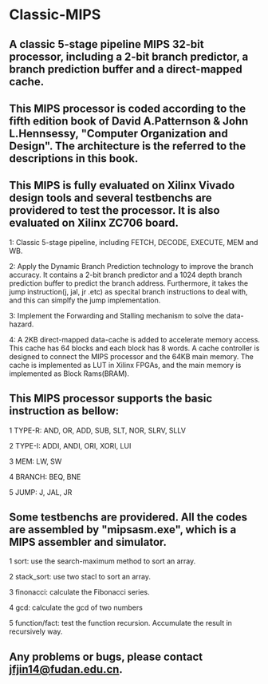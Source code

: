 # Classic-MIPS
## A classic 5-stage pipeline MIPS 32-bit processor, including a 2-bit branch predictor, a branch prediction buffer and a direct-mapped cache.

## This MIPS processor is coded according to the fifth edition book of David A.Patternson & John L.Hennsessy, "Computer Organization and Design". The architecture is the referred to the descriptions in this book.

## This MIPS is fully evaluated on Xilinx Vivado design tools and several testbenchs are providered to test the processor. It is also evaluated on Xilinx ZC706 board.
1: Classic 5-stage pipeline, including FETCH, DECODE, EXECUTE, MEM and WB.

2: Apply the Dynamic Branch Prediction technology to improve the branch accuracy. It contains a 2-bit branch predictor and a 1024 depth branch prediction buffer to predict the branch address. Furthermore, it takes the jump instruction(j, jal, jr .etc) as specital branch instructions to deal with, and this can simplfy the jump implementation.

3: Implement the Forwarding and Stalling mechanism to solve the data-hazard.

4: A 2KB direct-mapped data-cache is added to accelerate memory access. This cache has 64 blocks and each block has 8 words. A cache controller is designed to connect the MIPS processor and the 64KB main memory. The cache is implemented as LUT in Xilinx FPGAs, and the main memory is implemented as Block Rams(BRAM).

## This MIPS processor supports the basic instruction as bellow:
1 TYPE-R: AND, OR, ADD, SUB, SLT, NOR, SLRV, SLLV

2 TYPE-I: ADDI, ANDI, ORI, XORI, LUI

3 MEM: LW, SW

4 BRANCH: BEQ, BNE

5 JUMP: J, JAL, JR

## Some testbenchs are providered. All the codes are assembled by "mipsasm.exe", which is a MIPS assembler and simulator.
1 sort: use the search-maximum method to sort an array.

2 stack_sort: use two stacl to sort an array.

3 finonacci: calculate the Fibonacci series.

4 gcd: calculate the gcd of two numbers

5 function/fact: test the function recursion. Accumulate the result in recursively way.

## Any problems or bugs, please contact jfjin14@fudan.edu.cn.

